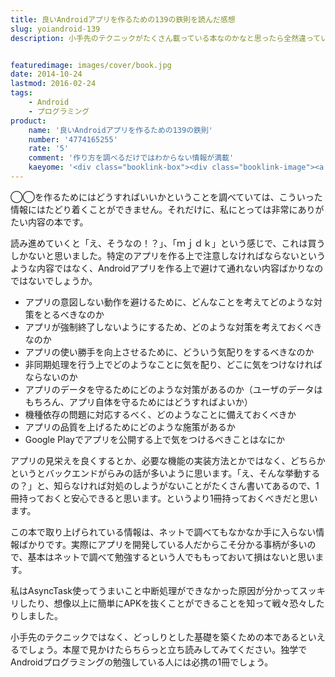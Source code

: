 ```yaml
---
title: 良いAndroidアプリを作るための139の鉄則を読んだ感想
slug: yoiandroid-139
description: 小手先のテクニックがたくさん載っている本なのかなと思ったら全然違っていて、アプリの土台をしっかり組むために知っておくべきことがいっぱいでした。特に独学でAndroidプログラミングの勉強している人には必携の一冊だと思います。


featuredimage: images/cover/book.jpg
date: 2014-10-24
lastmod: 2016-02-24
tags: 
    - Android
    - プログラミング
product:
    name: '良いAndroidアプリを作るための139の鉄則'
    number: '4774165255'
    rate: '5'
    comment: '作り方を調べるだけではわからない情報が満載'
    kaeyome: '<div class="booklink-box"><div class="booklink-image"><a href="https://www.amazon.co.jp/exec/obidos/asin/4774165255/illusionspace-22/" rel="nofollow" target="_blank"><img src="https://ecx.images-amazon.com/images/I/510pbZeAFPL._SL160_.jpg" style="border: none;" /></a></div><div class="booklink-info"><div class="booklink-name"><a href="https://www.amazon.co.jp/exec/obidos/asin/4774165255/illusionspace-22/" rel="nofollow" target="_blank">良いAndroidアプリを作る139の鉄則</a><div class="booklink-powered-date">posted with <a href="https://yomereba.com" rel="nofollow" target="_blank">ヨメレバ</a></div></div><div class="booklink-detail">木田 学,おか じゅん,渡辺 考裕,奈良 進,荒川 祐一郎,兒島 友三郎,石立 宏志,小林 正興 技術評論社 2014-06-14    </div><div class="booklink-link2"><div class="shoplinkamazon"><a href="https://www.amazon.co.jp/exec/obidos/asin/4774165255/illusionspace-22/" rel="nofollow" target="_blank" title="アマゾン" >Amazon</a></div><div class="shoplinkkindle"><a href="https://www.amazon.co.jp/exec/obidos/ASIN/B00KX5FKCA/illusionspace-22/" rel="nofollow" target="_blank" >Kindle</a></div><div class="shoplinkrakuten"><a href="https://hb.afl.rakuten.co.jp/hgc/11acbc01.369b1bf6.11acbc02.cabf9fe9/?pc=http%3A%2F%2Fbooks.rakuten.co.jp%2Frb%2F12781261%2F%3Fscid%3Daf_ich_link_urltxt%26m%3Dhttp%3A%2F%2Fm.rakuten.co.jp%2Fev%2Fbook%2F" rel="nofollow" target="_blank" title="楽天ブックス" >楽天ブックス</a></div>                  	  	  	  	</div></div><div class="booklink-footer"></div></div>'
---
```


◯◯を作るためにはどうすればいいかということを調べていては、こういった情報にはたどり着くことができません。それだけに、私にとっては非常にありがたい内容の本です。

読み進めていくと「え、そうなの！？」、「ｍｊｄｋ」という感じで、これは買うしかないと思いました。特定のアプリを作る上で注意しなければならないというような内容ではなく、Androidアプリを作る上で避けて通れない内容ばかりなのではないでしょうか。

<ul>
<li>アプリの意図しない動作を避けるために、どんなことを考えてどのような対策をとるべきなのか</li>
<li>アプリが強制終了しないようにするため、どのような対策を考えておくべきなのか</li>
<li>アプリの使い勝手を向上させるために、どういう気配りをするべきなのか</li>
<li>非同期処理を行う上でどのようなことに気を配り、どこに気をつけなければならないのか</li>
<li>アプリのデータを守るためにどのような対策があるのか（ユーザのデータはもちろん、アプリ自体を守るためにはどうすればよいか）</li>
<li>機種依存の問題に対応するべく、どのようなことに備えておくべきか</li>
<li>アプリの品質を上げるためにどのような施策があるか</li>
<li>Google Playでアプリを公開する上で気をつけるべきことはなにか</li>
</ul>

アプリの見栄えを良くするとか、必要な機能の実装方法とかではなく、どちらかというとバックエンドがらみの話が多いように思います。「え、そんな挙動するの？」と、知らなければ対処のしようがないことがたくさん書いてあるので、1冊持っておくと安心できると思います。というより1冊持っておくべきだと思います。

この本で取り上げられている情報は、ネットで調べてもなかなか手に入らない情報ばかりです。実際にアプリを開発している人だからこそ分かる事柄が多いので、基本はネットで調べて勉強するという人でももっておいて損はないと思います。

私はAsyncTask使ってうまいこと中断処理ができなかった原因が分かってスッキリしたり、想像以上に簡単にAPKを抜くことができることを知って戦々恐々したりしました。

小手先のテクニックではなく、どっしりとした基礎を築くための本であるといえるでしょう。本屋で見かけたらちらっと立ち読みしてみてください。独学でAndroidプログラミングの勉強している人には必携の1冊でしょう。


  